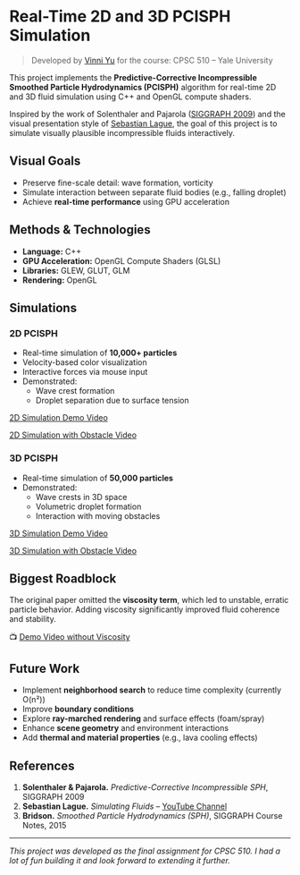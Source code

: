 
# Real-Time 2D and 3D PCISPH Simulation


> Developed by [Vinni Yu](mailto:vinni.yu@yale.edu) for the course: CPSC 510 – Yale University


This project implements the **Predictive-Corrective Incompressible Smoothed Particle Hydrodynamics (PCISPH)** algorithm for real-time 2D and 3D fluid simulation using C++ and OpenGL compute shaders.

Inspired by the work of Solenthaler and Pajarola ([SIGGRAPH 2009](https://dl.acm.org/doi/10.1145/1576246.1531386)) and the visual presentation style of [Sebastian Lague](https://www.youtube.com/c/SebastianLague), the goal of this project is to simulate visually plausible incompressible fluids interactively.

## Visual Goals

- Preserve fine-scale detail: wave formation, vorticity
- Simulate interaction between separate fluid bodies (e.g., falling droplet)
- Achieve **real-time performance** using GPU acceleration

## Methods & Technologies

- **Language:** C++
- **GPU Acceleration:** OpenGL Compute Shaders (GLSL)
- **Libraries:** GLEW, GLUT, GLM
- **Rendering:** OpenGL

## Simulations

### 2D PCISPH

- Real-time simulation of **10,000+ particles**
- Velocity-based color visualization
- Interactive forces via mouse input
- Demonstrated:
  - Wave crest formation
  - Droplet separation due to surface tension

[2D Simulation Demo Video](https://youtu.be/zWA2uFg8j7A)

[2D Simulation with Obstacle Video](https://youtu.be/4w7wNmXhhXE)

### 3D PCISPH

- Real-time simulation of **50,000 particles**
- Demonstrated:
  - Wave crests in 3D space
  - Volumetric droplet formation
  - Interaction with moving obstacles

[3D Simulation Demo Video](https://youtu.be/1cPcrhKmVzg)

[3D Simulation with Obstacle Video](https://youtu.be/oFU8CH1kP5M)

## Biggest Roadblock

The original paper omitted the **viscosity term**, which led to unstable, erratic particle behavior. Adding viscosity significantly improved fluid coherence and stability.

📺 [Demo Video without Viscosity](https://youtu.be/mQjOX1eMD2E)

## Future Work

- Implement **neighborhood search** to reduce time complexity (currently O(n²))
- Improve **boundary conditions**
- Explore **ray-marched rendering** and surface effects (foam/spray)
- Enhance **scene geometry** and environment interactions
- Add **thermal and material properties** (e.g., lava cooling effects)

## References

1. **Solenthaler & Pajarola.** _Predictive-Corrective Incompressible SPH_, SIGGRAPH 2009
2. **Sebastian Lague.** _Simulating Fluids_ – [YouTube Channel](https://www.youtube.com/c/SebastianLague)
3. **Bridson.** _Smoothed Particle Hydrodynamics (SPH)_, SIGGRAPH Course Notes, 2015

---

_This project was developed as the final assignment for CPSC 510. I had a lot of fun building it and look forward to extending it further._
